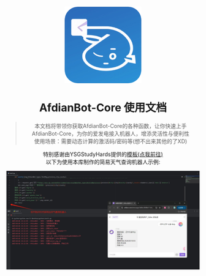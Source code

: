 <div align="center">

![](./hd_icon.png)
# AfdianBot-Core 使用文档

> 本文档将带领你获取AfdianBot-Core的各种函数，让你快速上手AfdianBot-Core，为你的爱发电接入机器人，增添灵活性与便利性  
> 使用场景：需要动态计算的激活码/密码等(想不出来其他的了XD)

特别感谢由YSGStudyHards提供的[模板(点我前往)](https://github.com/YSGStudyHards/Docsify-Guide)  
以下为使用本库制作的简易天气查询机器人示例:  

![](./docs/images/readme/simple_example.png)

</div>